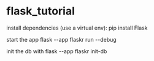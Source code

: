 # flask_tutorial
install dependencies (use a virtual env):
pip install Flask

start the app
flask --app flaskr run --debug

init the db with
flask --app flaskr init-db